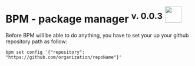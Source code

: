 # BPM - package manager <sup>v. 0.0.3</sup> <img src="http://downloadicons.net/sites/default/files/yellow-open-lock-icon-30700.png" width="45px" height="45px">

Before BPM will be able to do anything, you have to set your up your github repository path as follow:

`bpm set config '{"repository": "https://github.com/organization/repoName"}'`
